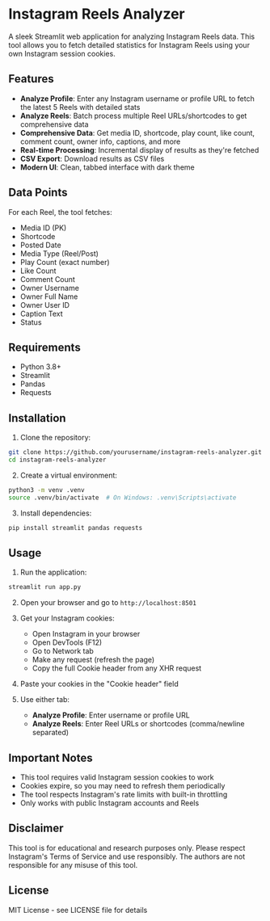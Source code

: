 # Instagram Reels Analyzer

A sleek Streamlit web application for analyzing Instagram Reels data. This tool allows you to fetch detailed statistics for Instagram Reels using your own Instagram session cookies.

## Features

- **Analyze Profile**: Enter any Instagram username or profile URL to fetch the latest 5 Reels with detailed stats
- **Analyze Reels**: Batch process multiple Reel URLs/shortcodes to get comprehensive data
- **Comprehensive Data**: Get media ID, shortcode, play count, like count, comment count, owner info, captions, and more
- **Real-time Processing**: Incremental display of results as they're fetched
- **CSV Export**: Download results as CSV files
- **Modern UI**: Clean, tabbed interface with dark theme

## Data Points

For each Reel, the tool fetches:
- Media ID (PK)
- Shortcode
- Posted Date
- Media Type (Reel/Post)
- Play Count (exact number)
- Like Count
- Comment Count
- Owner Username
- Owner Full Name
- Owner User ID
- Caption Text
- Status

## Requirements

- Python 3.8+
- Streamlit
- Pandas
- Requests

## Installation

1. Clone the repository:
```bash
git clone https://github.com/yourusername/instagram-reels-analyzer.git
cd instagram-reels-analyzer
```

2. Create a virtual environment:
```bash
python3 -m venv .venv
source .venv/bin/activate  # On Windows: .venv\Scripts\activate
```

3. Install dependencies:
```bash
pip install streamlit pandas requests
```

## Usage

1. Run the application:
```bash
streamlit run app.py
```

2. Open your browser and go to `http://localhost:8501`

3. Get your Instagram cookies:
   - Open Instagram in your browser
   - Open DevTools (F12)
   - Go to Network tab
   - Make any request (refresh the page)
   - Copy the full Cookie header from any XHR request

4. Paste your cookies in the "Cookie header" field

5. Use either tab:
   - **Analyze Profile**: Enter username or profile URL
   - **Analyze Reels**: Enter Reel URLs or shortcodes (comma/newline separated)

## Important Notes

- This tool requires valid Instagram session cookies to work
- Cookies expire, so you may need to refresh them periodically
- The tool respects Instagram's rate limits with built-in throttling
- Only works with public Instagram accounts and Reels

## Disclaimer

This tool is for educational and research purposes only. Please respect Instagram's Terms of Service and use responsibly. The authors are not responsible for any misuse of this tool.

## License

MIT License - see LICENSE file for details
